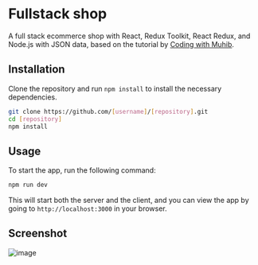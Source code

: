 # Fullstack shop

A full stack ecommerce shop with React, Redux Toolkit, React Redux, and Node.js with JSON data, based on the tutorial by [Coding with Muhib](https://www.youtube.com/watch?v=4GMljXR1h78&t=908s).

## Installation

Clone the repository and run `npm install` to install the necessary dependencies.

```bash
git clone https://github.com/[username]/[repository].git
cd [repository]
npm install
```

## Usage

To start the app, run the following command:

```bash
npm run dev
```

This will start both the server and the client, and you can view the app by going to `http://localhost:3000` in your browser.

## Screenshot

![image](https://user-images.githubusercontent.com/41730664/212640189-a2a35e52-6a96-4b9a-99e7-d97193e5db72.png)
